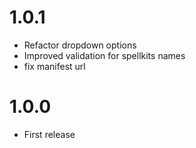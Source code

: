 # 1.0.1
- Refactor dropdown options
- Improved validation for spellkits names
- fix manifest url

# 1.0.0
- First release